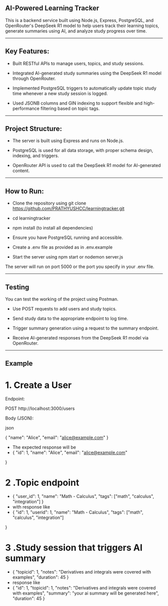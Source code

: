 ## AI-Powered Learning Tracker

This is a backend service built using Node.js, Express, PostgreSQL, and OpenRouter's DeepSeek R1 model to help users track their learning topics, generate summaries using AI, and analyze study progress over time.

---

## Key Features:

- Built RESTful APIs to manage users, topics, and study sessions.

- Integrated AI-generated study summaries using the DeepSeek R1 model through OpenRouter.

- Implemented PostgreSQL triggers to automatically update topic study time whenever a new study session is logged.

- Used JSONB columns and GIN indexing to support flexible and high-performance filtering based on topic tags.
  
---

## Project Structure:

- The server is built using Express and runs on Node.js.

- PostgreSQL is used for all data storage, with proper schema design, indexing, and triggers.

- OpenRouter API is used to call the DeepSeek R1 model for AI-generated content.

---

## How to Run:

- Clone the repository using git clone https://github.com/PRATHYUSHCC/learningtracker.git

- cd learningtracker
- npm install (to install all dependencies)

- Ensure you have PostgreSQL running and accessible.

- Create a .env file as provided as in .env.example

- Start the server using npm start or nodemon server.js 

The server will run on port 5000 or the port you specify in your .env file.

---

## Testing
You can test the working of the project using Postman.

- Use POST requests to add users and study topics.

- Send study data to the appropriate endpoint to log time.

- Trigger summary generation using a request to the summary endpoint.

- Receive AI-generated responses from the DeepSeek R1 model via OpenRouter.

---

## Example 

#  1. Create a User
Endpoint:

POST http://localhost:3000/users

Body (JSON):

json

{
  "name": "Alice",
  "email": "alice@example.com"
}

- The expected response will be
- {
  "id": 1,
  "name": "Alice",
  "email": "alice@example.com"

}

# 2 .Topic endpoint
- {
  "user_id": 1,
  "name": "Math - Calculus",
  "tags": ["math", "calculus", "integration"]
  }
- with response like
- {
  "id": 1,
  "userid": 1,
  "name": "Math - Calculus",
  "tags": ["math", "calculus", "integration"]

}

# 3 .Study session that triggers AI summary

- {
  "topicid": 1,
  "notes": "Derivatives and integrals were covered with examples",
  "duration": 45
  }
- response like
- {
  "id": 1,
  "topicid": 1,
  "notes": "Derivatives and integrals were covered with examples",
  "summary": "your ai summary will be generated here",
  "duration": 45
}
